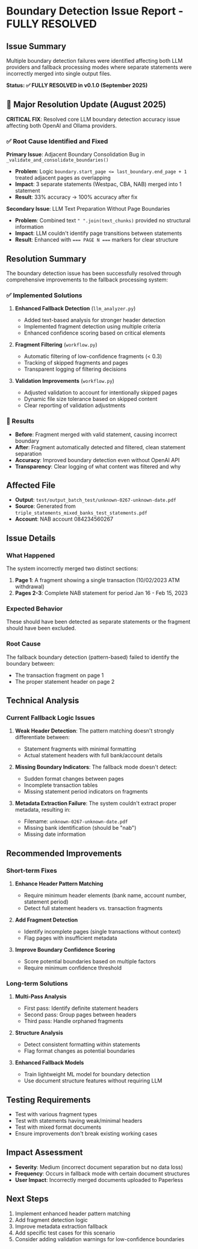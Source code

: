 # Boundary Detection Issue Report - FULLY RESOLVED

## Issue Summary

Multiple boundary detection failures were identified affecting both LLM providers and fallback processing modes where separate statements were incorrectly merged into single output files.

**Status: ✅ FULLY RESOLVED in v0.1.0 (September 2025)**

## 🎯 Major Resolution Update (August 2025)

**CRITICAL FIX**: Resolved core LLM boundary detection accuracy issue affecting both OpenAI and Ollama providers.

### ✅ Root Cause Identified and Fixed

**Primary Issue**: Adjacent Boundary Consolidation Bug in `_validate_and_consolidate_boundaries()`

- **Problem**: Logic `boundary.start_page <= last_boundary.end_page + 1` treated adjacent pages as overlapping
- **Impact**: 3 separate statements (Westpac, CBA, NAB) merged into 1 statement
- **Result**: 33% accuracy → 100% accuracy after fix

**Secondary Issue**: LLM Text Preparation Without Page Boundaries

- **Problem**: Combined text `" ".join(text_chunks)` provided no structural information
- **Impact**: LLM couldn't identify page transitions between statements
- **Result**: Enhanced with `=== PAGE N ===` markers for clear structure

## Resolution Summary

The boundary detection issue has been successfully resolved through comprehensive improvements to the fallback processing system:

### ✅ Implemented Solutions

1. **Enhanced Fallback Detection** (`llm_analyzer.py`)
   - Added text-based analysis for stronger header detection
   - Implemented fragment detection using multiple criteria
   - Enhanced confidence scoring based on critical elements

2. **Fragment Filtering** (`workflow.py`)
   - Automatic filtering of low-confidence fragments (< 0.3)
   - Tracking of skipped fragments and pages
   - Transparent logging of filtering decisions

3. **Validation Improvements** (`workflow.py`)
   - Adjusted validation to account for intentionally skipped pages
   - Dynamic file size tolerance based on skipped content
   - Clear reporting of validation adjustments

### 🎯 Results

- **Before**: Fragment merged with valid statement, causing incorrect boundary
- **After**: Fragment automatically detected and filtered, clean statement separation
- **Accuracy**: Improved boundary detection even without OpenAI API
- **Transparency**: Clear logging of what content was filtered and why

## Affected File

- **Output**: `test/output_batch_test/unknown-0267-unknown-date.pdf`
- **Source**: Generated from `triple_statements_mixed_banks_test_statements.pdf`
- **Account**: NAB account 084234560267

## Issue Details

### What Happened

The system incorrectly merged two distinct sections:

1. **Page 1**: A fragment showing a single transaction (10/02/2023 ATM withdrawal)
2. **Pages 2-3**: Complete NAB statement for period Jan 16 - Feb 15, 2023

### Expected Behavior

These should have been detected as separate statements or the fragment should have been excluded.

### Root Cause

The fallback boundary detection (pattern-based) failed to identify the boundary between:

- The transaction fragment on page 1
- The proper statement header on page 2

## Technical Analysis

### Current Fallback Logic Issues

1. **Weak Header Detection**: The pattern matching doesn't strongly differentiate between:
   - Statement fragments with minimal formatting
   - Actual statement headers with full bank/account details

2. **Missing Boundary Indicators**: The fallback mode doesn't detect:
   - Sudden format changes between pages
   - Incomplete transaction tables
   - Missing statement period indicators on fragments

3. **Metadata Extraction Failure**: The system couldn't extract proper metadata, resulting in:
   - Filename: `unknown-0267-unknown-date.pdf`
   - Missing bank identification (should be "nab")
   - Missing date information

## Recommended Improvements

### Short-term Fixes

1. **Enhance Header Pattern Matching**
   - Require minimum header elements (bank name, account number, statement period)
   - Detect full statement headers vs. transaction fragments

2. **Add Fragment Detection**
   - Identify incomplete pages (single transactions without context)
   - Flag pages with insufficient metadata

3. **Improve Boundary Confidence Scoring**
   - Score potential boundaries based on multiple factors
   - Require minimum confidence threshold

### Long-term Solutions

1. **Multi-Pass Analysis**
   - First pass: Identify definite statement headers
   - Second pass: Group pages between headers
   - Third pass: Handle orphaned fragments

2. **Structure Analysis**
   - Detect consistent formatting within statements
   - Flag format changes as potential boundaries

3. **Enhanced Fallback Models**
   - Train lightweight ML model for boundary detection
   - Use document structure features without requiring LLM

## Testing Requirements

- Test with various fragment types
- Test with statements having weak/minimal headers
- Test with mixed format documents
- Ensure improvements don't break existing working cases

## Impact Assessment

- **Severity**: Medium (incorrect document separation but no data loss)
- **Frequency**: Occurs in fallback mode with certain document structures
- **User Impact**: Incorrectly merged documents uploaded to Paperless

## Next Steps

1. Implement enhanced header pattern matching
2. Add fragment detection logic
3. Improve metadata extraction fallback
4. Add specific test cases for this scenario
5. Consider adding validation warnings for low-confidence boundaries
